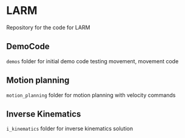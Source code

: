 # LARM
Repository for the code for LARM

## DemoCode
```demos``` folder for initial demo code testing movement, movement code

## Motion planning
```motion_planning``` folder for motion planning with velocity commands

## Inverse Kinematics
```i_kinematics``` folder for inverse kinematics solution
